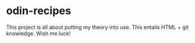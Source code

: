 # odin-recipes

This project is all about putting my theory into use. This entails HTML + git knowledge. Wish me luck!